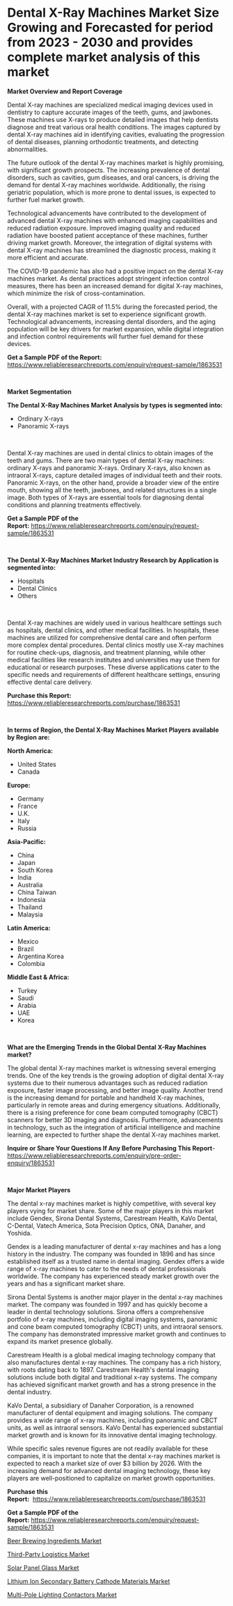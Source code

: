<p><h1>Dental X-Ray Machines Market Size Growing and Forecasted for period from 2023 - 2030 and provides complete market analysis of this market</h1></p><p><strong>Market Overview and Report Coverage</strong></p>
<p><p>Dental X-ray machines are specialized medical imaging devices used in dentistry to capture accurate images of the teeth, gums, and jawbones. These machines use X-rays to produce detailed images that help dentists diagnose and treat various oral health conditions. The images captured by dental X-ray machines aid in identifying cavities, evaluating the progression of dental diseases, planning orthodontic treatments, and detecting abnormalities.</p><p>The future outlook of the dental X-ray machines market is highly promising, with significant growth prospects. The increasing prevalence of dental disorders, such as cavities, gum diseases, and oral cancers, is driving the demand for dental X-ray machines worldwide. Additionally, the rising geriatric population, which is more prone to dental issues, is expected to further fuel market growth.</p><p>Technological advancements have contributed to the development of advanced dental X-ray machines with enhanced imaging capabilities and reduced radiation exposure. Improved imaging quality and reduced radiation have boosted patient acceptance of these machines, further driving market growth. Moreover, the integration of digital systems with dental X-ray machines has streamlined the diagnostic process, making it more efficient and accurate.</p><p>The COVID-19 pandemic has also had a positive impact on the dental X-ray machines market. As dental practices adopt stringent infection control measures, there has been an increased demand for digital X-ray machines, which minimize the risk of cross-contamination.</p><p>Overall, with a projected CAGR of 11.5% during the forecasted period, the dental X-ray machines market is set to experience significant growth. Technological advancements, increasing dental disorders, and the aging population will be key drivers for market expansion, while digital integration and infection control requirements will further fuel demand for these devices.</p></p>
<p><strong>Get a Sample PDF of the Report:</strong> <a href="https://www.reliableresearchreports.com/enquiry/request-sample/1863531">https://www.reliableresearchreports.com/enquiry/request-sample/1863531</a></p>
<p>&nbsp;</p>
<p><strong>Market Segmentation</strong></p>
<p><strong>The Dental X-Ray Machines Market Analysis by types is segmented into:</strong></p>
<p><ul><li>Ordinary X-rays</li><li>Panoramic X-rays</li></ul></p>
<p>&nbsp;</p>
<p><p>Dental X-ray machines are used in dental clinics to obtain images of the teeth and gums. There are two main types of dental X-ray machines: ordinary X-rays and panoramic X-rays. Ordinary X-rays, also known as intraoral X-rays, capture detailed images of individual teeth and their roots. Panoramic X-rays, on the other hand, provide a broader view of the entire mouth, showing all the teeth, jawbones, and related structures in a single image. Both types of X-rays are essential tools for diagnosing dental conditions and planning treatments effectively.</p></p>
<p><strong>Get a Sample PDF of the Report:</strong>&nbsp;<a href="https://www.reliableresearchreports.com/enquiry/request-sample/1863531">https://www.reliableresearchreports.com/enquiry/request-sample/1863531</a></p>
<p>&nbsp;</p>
<p><strong>The Dental X-Ray Machines Market Industry Research by Application is segmented into:</strong></p>
<p><ul><li>Hospitals</li><li>Dental Clinics</li><li>Others</li></ul></p>
<p>&nbsp;</p>
<p><p>Dental X-ray machines are widely used in various healthcare settings such as hospitals, dental clinics, and other medical facilities. In hospitals, these machines are utilized for comprehensive dental care and often perform more complex dental procedures. Dental clinics mostly use X-ray machines for routine check-ups, diagnosis, and treatment planning, while other medical facilities like research institutes and universities may use them for educational or research purposes. These diverse applications cater to the specific needs and requirements of different healthcare settings, ensuring effective dental care delivery.</p></p>
<p><strong>Purchase this Report:</strong>&nbsp; <a href="https://www.reliableresearchreports.com/purchase/1863531">https://www.reliableresearchreports.com/purchase/1863531</a></p>
<p>&nbsp;</p>
<p><strong>In terms of Region, the Dental X-Ray Machines Market Players available by Region are:</strong></p>
<p>
    <p> <strong> North America: </strong>
        <ul>
            <li>United States</li>
            <li>Canada</li>
        </ul>
        </p> 
    <p> <strong> Europe: </strong>
        <ul>
            <li>Germany</li>
            <li>France</li>
            <li>U.K.</li>
            <li>Italy</li>
            <li>Russia</li>
        </ul>
        </p> 
    <p> <strong> Asia-Pacific: </strong>
        <ul>
            <li>China</li>
            <li>Japan</li>
            <li>South Korea</li>
            <li>India</li>
            <li>Australia</li>
            <li>China Taiwan</li>
            <li>Indonesia</li>
            <li>Thailand</li>
            <li>Malaysia</li>
        </ul>
        </p> 
    <p> <strong> Latin America: </strong>
        <ul>
            <li>Mexico</li>
            <li>Brazil</li>
            <li>Argentina Korea</li>
            <li>Colombia</li>
        </ul>
        </p> 
    <p> <strong> Middle East & Africa: </strong>
        <ul>
            <li>Turkey</li>
            <li>Saudi</li>
            <li>Arabia</li>
            <li>UAE</li>
            <li>Korea</li>
        </ul>
    </p>
    </p>
<p>&nbsp;</p>
<p><strong>What are the Emerging Trends in the Global Dental X-Ray Machines market?</strong></p>
<p><p>The global dental X-ray machines market is witnessing several emerging trends. One of the key trends is the growing adoption of digital dental X-ray systems due to their numerous advantages such as reduced radiation exposure, faster image processing, and better image quality. Another trend is the increasing demand for portable and handheld X-ray machines, particularly in remote areas and during emergency situations. Additionally, there is a rising preference for cone beam computed tomography (CBCT) scanners for better 3D imaging and diagnosis. Furthermore, advancements in technology, such as the integration of artificial intelligence and machine learning, are expected to further shape the dental X-ray machines market.</p></p>
<p><strong>Inquire or Share Your Questions If Any Before Purchasing This Report</strong>- <a href="https://www.reliableresearchreports.com/enquiry/pre-order-enquiry/1863531">https://www.reliableresearchreports.com/enquiry/pre-order-enquiry/1863531</a></p>
<p>&nbsp;</p>
<p><strong>Major Market Players</strong></p>
<p><p>The dental x-ray machines market is highly competitive, with several key players vying for market share. Some of the major players in this market include Gendex, Sirona Dental Systems, Carestream Health, KaVo Dental, C-Dental, Vatech America, Sota Precision Optics, ONA, Danaher, and Yoshida.</p><p>Gendex is a leading manufacturer of dental x-ray machines and has a long history in the industry. The company was founded in 1896 and has since established itself as a trusted name in dental imaging. Gendex offers a wide range of x-ray machines to cater to the needs of dental professionals worldwide. The company has experienced steady market growth over the years and has a significant market share.</p><p>Sirona Dental Systems is another major player in the dental x-ray machines market. The company was founded in 1997 and has quickly become a leader in dental technology solutions. Sirona offers a comprehensive portfolio of x-ray machines, including digital imaging systems, panoramic and cone beam computed tomography (CBCT) units, and intraoral sensors. The company has demonstrated impressive market growth and continues to expand its market presence globally.</p><p>Carestream Health is a global medical imaging technology company that also manufactures dental x-ray machines. The company has a rich history, with roots dating back to 1897. Carestream Health's dental imaging solutions include both digital and traditional x-ray systems. The company has achieved significant market growth and has a strong presence in the dental industry.</p><p>KaVo Dental, a subsidiary of Danaher Corporation, is a renowned manufacturer of dental equipment and imaging solutions. The company provides a wide range of x-ray machines, including panoramic and CBCT units, as well as intraoral sensors. KaVo Dental has experienced substantial market growth and is known for its innovative dental imaging technology.</p><p>While specific sales revenue figures are not readily available for these companies, it is important to note that the dental x-ray machines market is expected to reach a market size of over $3 billion by 2026. With the increasing demand for advanced dental imaging technology, these key players are well-positioned to capitalize on market growth opportunities.</p></p>
<p><strong>Purchase this Report:</strong>&nbsp;&nbsp;<a href="https://www.reliableresearchreports.com/purchase/1863531">https://www.reliableresearchreports.com/purchase/1863531</a></p>
<p></p>
<p><strong>Get a Sample PDF of the Report:</strong>&nbsp;<a href="https://www.reliableresearchreports.com/enquiry/request-sample/1863531">https://www.reliableresearchreports.com/enquiry/request-sample/1863531</a></p>
<p><p><a href="https://www.linkedin.com/pulse/beer-brewing-ingredients-market-size-share-amp-trends-zyohc/">Beer Brewing Ingredients Market</a></p><p><a href="https://github.com/merzlyukov93/Market-Research-Report-List-1/blob/main/third-party-logistics-market.md">Third-Party Logistics Market</a></p><p><a href="https://www.linkedin.com/pulse/solar-panel-glass-market-challenges-opportunities-growth-fxkrc/">Solar Panel Glass Market</a></p><p><a href="https://medium.com/@tyreldooley/lithium-ion-secondary-battery-cathode-materials-market-research-report-its-history-and-forecast-a58edea9b77f">Lithium Ion Secondary Battery Cathode Materials Market</a></p><p><a href="https://medium.com/@chazmonahan2023/multi-pole-lighting-contactors-market-outlook-industry-overview-and-forecast-2023-to-2030-a160ea5c53e5">Multi-Pole Lighting Contactors Market</a></p></p>
